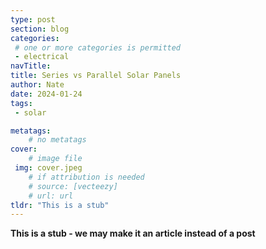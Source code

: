 ```yaml
---
type: post
section: blog
categories: 
 # one or more categories is permitted
 - electrical
navTitle: 
title: Series vs Parallel Solar Panels
author: Nate
date: 2024-01-24
tags:
 - solar

metatags:
	# no metatags
cover: 
	# image file
 img: cover.jpeg
	# if attribution is needed
	# source: [vecteezy]
	# url: url
tldr: "This is a stub"
---
```


**This is a stub - we may make it an article instead of a post**
